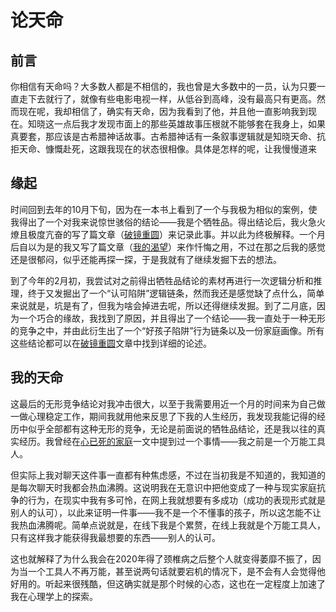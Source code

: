# 论天命

## 前言

你相信有天命吗？大多数人都是不相信的，我也曾是大多数中的一员，认为只要一直走下去就行了，就像有些电影电视一样，从低谷到高峰，没有最高只有更高。然而现在呢，我却相信了，确实有天命，因为我看到了他，并且他一直影响我到现在。知晓这一点后我才发现市面上的那些英雄故事压根就不能够套在我身上，如果真要套，那应该是古希腊神话故事。古希腊神话有一条叙事逻辑就是知晓天命、抗拒天命、慷慨赴死，这跟我现在的状态很相像。具体是怎样的呢，让我慢慢道来

## 缘起

时间回到去年的10月下旬，因为在一本书上看到了一个与我极为相似的案例，使我得出了一个对我来说惊世骇俗的结论——我是个牺牲品。得出结论后，我火急火燎且极度亢奋的写了篇文章（[破镜重圆](/about/life/2024-10-18-破镜重圆.md)）来记录此事。并以此为终极解释。一个月后自以为是的我又写了篇文章（[我的渴望](/about/life/2024-11-06-我的渴望.md)）来作忏悔之用，不过在那之后我的感觉还是很郁闷，似乎还能再探一探，于是我就有了继续发掘下去的想法。

到了今年的2月初，我尝试对之前得出牺牲品结论的素材再进行一次逻辑分析和推理，终于又发掘出了一个“认可陷阱”逻辑链条，然而我还是感觉缺了点什么，简单来说就是，坑是有了，但我为啥会掉进去呢，所以还得继续发掘。到了二月底，因为一个巧合的缘故，我找到了原因，并且得出了一个结论——我一直处于一种无形的竞争之中，并由此衍生出了一个“好孩子陷阱”行为链条以及一份家庭画像。所有这些结论都可以在[破镜重圆](/about/life/2024-10-18-破镜重圆.md)文章中找到详细的论述。

## 我的天命

这最后的无形竞争结论对我冲击很大，以至于我需要用近一个月的时间来为自己做一做心理稳定工作，期间我就用他来反思了下我的人生经历，我发现我能记得的经历中似乎全部都有这种无形的竞争，无论是前面说的牺牲品结论，还是我以往的真实经历。我曾经在[心已死的家庭](/about/life/2023-06-01-心已死的家庭.md)一文中提到过一个事情——我之前是一个万能工具人。

但实际上我对聊天这件事一直都有种焦虑感，不过在当初我是不知道的，我知道的是每次聊天时我都会热血沸腾。这说明我在无意识中把他变成了一种与现实家庭抗争的行为，在现实中我有多可怜，在网上我就想要有多成功（成功的表现形式就是别人的认可），以此来证明一件事——我不是一个不懂事的孩子，所以这怎能不让我热血沸腾呢。简单点说就是，在线下我是个累赘，在线上我就是个万能工具人，只有这样我才能获得我最想要的东西——别人的认可。

这也就解释了为什么我会在2020年得了颈椎病之后整个人就变得萎靡不振了，因为当一个工具人不再万能，甚至说两句话就要宕机的情况下，是不会有人会觉得他好用的。听起来很残酷，但这确实就是那个时候的心态，这也在一定程度上加速了我在心理学上的探索。
